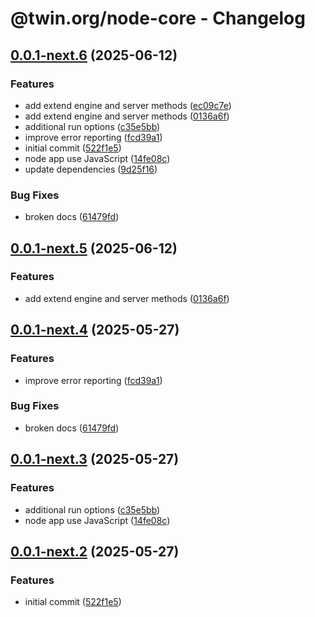 # @twin.org/node-core - Changelog

## [0.0.1-next.6](https://github.com/twinfoundation/node/compare/node-core-v0.0.1-next.5...node-core-v0.0.1-next.6) (2025-06-12)


### Features

* add extend engine and server methods ([ec09c7e](https://github.com/twinfoundation/node/commit/ec09c7eb882d9f5797f2fd372e96cad1a3716f59))
* add extend engine and server methods ([0136a6f](https://github.com/twinfoundation/node/commit/0136a6f3f4e1a82b1427ee9618b8a17c79bc7fda))
* additional run options ([c35e5bb](https://github.com/twinfoundation/node/commit/c35e5bbb8a80fe6a36628d41f64585b3723d9ad7))
* improve error reporting ([fcd39a1](https://github.com/twinfoundation/node/commit/fcd39a18da2a6ce33965a99ca5f2f36f4aba712f))
* initial commit ([522f1e5](https://github.com/twinfoundation/node/commit/522f1e515348f9b1dd1eeb3170b1249e2b0b5371))
* node app use JavaScript ([14fe08c](https://github.com/twinfoundation/node/commit/14fe08cb760dd885a5dac9056a4d5dbc3d61df64))
* update dependencies ([9d25f16](https://github.com/twinfoundation/node/commit/9d25f16f1d554cd38f3bec28fdf7f8fff892ceaf))


### Bug Fixes

* broken docs ([61479fd](https://github.com/twinfoundation/node/commit/61479fd618f766d22c5aafec5277e1a89e22b453))

## [0.0.1-next.5](https://github.com/twinfoundation/node/compare/node-core-v0.0.1-next.4...node-core-v0.0.1-next.5) (2025-06-12)

### Features

- add extend engine and server methods ([0136a6f](https://github.com/twinfoundation/node/commit/0136a6f3f4e1a82b1427ee9618b8a17c79bc7fda))

## [0.0.1-next.4](https://github.com/twinfoundation/node/compare/node-core-v0.0.1-next.3...node-core-v0.0.1-next.4) (2025-05-27)

### Features

- improve error reporting ([fcd39a1](https://github.com/twinfoundation/node/commit/fcd39a18da2a6ce33965a99ca5f2f36f4aba712f))

### Bug Fixes

- broken docs ([61479fd](https://github.com/twinfoundation/node/commit/61479fd618f766d22c5aafec5277e1a89e22b453))

## [0.0.1-next.3](https://github.com/twinfoundation/node/compare/node-core-v0.0.1-next.2...node-core-v0.0.1-next.3) (2025-05-27)

### Features

- additional run options ([c35e5bb](https://github.com/twinfoundation/node/commit/c35e5bbb8a80fe6a36628d41f64585b3723d9ad7))
- node app use JavaScript ([14fe08c](https://github.com/twinfoundation/node/commit/14fe08cb760dd885a5dac9056a4d5dbc3d61df64))

## [0.0.1-next.2](https://github.com/twinfoundation/node/compare/node-core-v0.0.1-next.1...node-core-v0.0.1-next.2) (2025-05-27)

### Features

- initial commit ([522f1e5](https://github.com/twinfoundation/node/commit/522f1e515348f9b1dd1eeb3170b1249e2b0b5371))
